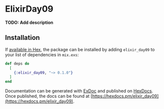 # ElixirDay09

**TODO: Add description**

## Installation

If [available in Hex](https://hex.pm/docs/publish), the package can be installed
by adding `elixir_day09` to your list of dependencies in `mix.exs`:

```elixir
def deps do
  [
    {:elixir_day09, "~> 0.1.0"}
  ]
end
```

Documentation can be generated with [ExDoc](https://github.com/elixir-lang/ex_doc)
and published on [HexDocs](https://hexdocs.pm). Once published, the docs can
be found at [https://hexdocs.pm/elixir_day09](https://hexdocs.pm/elixir_day09).
